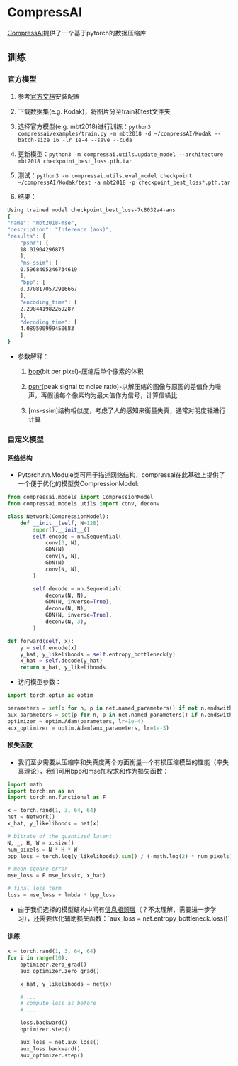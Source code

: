 # CompressAI

[CompressAI](https://github.com/InterDigitalInc/CompressAI)提供了一个基于pytorch的数据压缩库

## 训练

### 官方模型

1. 参考[官方文档](https://interdigitalinc.github.io/CompressAI/index.html)安装配置

2. 下载数据集(e.g. Kodak)，将图片分至train和test文件夹

3. 选择官方模型(e.g. mbt2018)进行训练：`python3 compressai/examples/train.py -m mbt2018 -d ~/compressAI/Kodak --batch-size 16 -lr 1e-4 --save --cuda`

4. 更新模型：`python3 -m compressai.utils.update_model --architecture mbt2018 checkpoint_best_loss.pth.tar`

5. 测试：`python3 -m compressai.utils.eval_model checkpoint ~/compressAI/Kodak/test -a mbt2018 -p checkpoint_best_loss*.pth.tar`
  
6. 结果：
```bash
Using trained model checkpoint_best_loss-7c8032a4-ans
{
"name": "mbt2018-mse",
"description": "Inference (ans)",
"results": {
    "psnr": [
    18.01904296875
    ],
    "ms-ssim": [
    0.5968405246734619
    ],
    "bpp": [
    0.3708170572916667
    ],
    "encoding_time": [
    2.298441982269287
    ],
    "decoding_time": [
    4.089500999450683
    ]
}
```

- 参数解释：
    1. [bpp](https://www.quora.com/What-is-the-meaning-of-bpp-0-025-of-an-image)(bit per pixel)-压缩后单个像素的体积

    2. [psnr](https://en.wikipedia.org/wiki/Peak_signal-to-noise_ratio)(peak signal to noise ratio)-以解压缩的图像与原图的差值作为噪声，再假设每个像素均为最大值作为信号，计算信噪比

    3. [ms-ssim]结构相似度，考虑了人的感知来衡量失真，通常对明度轴进行计算

### 自定义模型

#### 网络结构

- Pytorch.nn.Module类可用于描述网络结构，compressai在此基础上提供了一个便于优化的模型类CompressionModel:
   
```python
from compressai.models import CompressionModel
from compressai.models.utils import conv, deconv

class Network(CompressionModel):
    def __init__(self, N=128):
        super().__init__()
        self.encode = nn.Sequential(
            conv(3, N),
            GDN(N)
            conv(N, N),
            GDN(N)
            conv(N, N),
        )

        self.decode = nn.Sequential(
            deconv(N, N),
            GDN(N, inverse=True),
            deconv(N, N),
            GDN(N, inverse=True),
            deconv(N, 3),
        )

def forward(self, x):
    y = self.encode(x)
    y_hat, y_likelihoods = self.entropy_bottleneck(y)
    x_hat = self.decode(y_hat)
    return x_hat, y_likelihoods
```


- 访问模型参数：

```python
import torch.optim as optim

parameters = set(p for n, p in net.named_parameters() if not n.endswith(".quantiles"))
aux_parameters = set(p for n, p in net.named_parameters() if n.endswith(".quantiles"))
optimizer = optim.Adam(parameters, lr=1e-4)
aux_optimizer = optim.Adam(aux_parameters, lr=1e-3)
```

#### 损失函数

- 我们至少需要从压缩率和失真度两个方面衡量一个有损压缩模型的性能（率失真理论），我们可用bpp和mse加权求和作为损失函数：

```python
import math
import torch.nn as nn
import torch.nn.functional as F

x = torch.rand(1, 3, 64, 64)
net = Network()
x_hat, y_likelihoods = net(x)

# bitrate of the quantized latent
N, _, H, W = x.size()
num_pixels = N * H * W
bpp_loss = torch.log(y_likelihoods).sum() / (-math.log(2) * num_pixels)

# mean square error
mse_loss = F.mse_loss(x, x_hat)

# final loss term
loss = mse_loss + lmbda * bpp_loss
```


- 由于我们选择的模型结构中间有[信息瓶颈层](https://en.wikipedia.org/wiki/Information_bottleneck_method#:~:text=The%20information%20bottleneck%20can%20also,its%20direct%20prediction%20from%20X.)（？不太理解，需要进一步学习），还需要优化辅助损失函数：`aux_loss = net.entropy_bottleneck.loss()`

#### 训练

```python
x = torch.rand(1, 3, 64, 64)
for i in range(10):
    optimizer.zero_grad()
    aux_optimizer.zero_grad()

    x_hat, y_likelihoods = net(x)

    # ...
    # compute loss as before
    # ...

    loss.backward()
    optimizer.step()

    aux_loss = net.aux_loss()
    aux_loss.backward()
    aux_optimizer.step()
```
